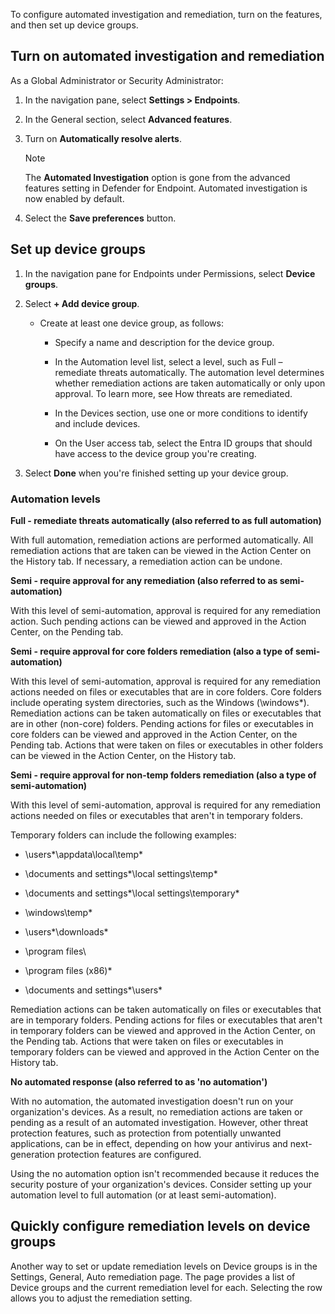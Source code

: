 To configure automated investigation and remediation, turn on the features, and then set up device groups.

## **Turn on automated investigation and remediation**

As a Global Administrator or Security Administrator:

1. In the navigation pane, select **Settings > Endpoints**.

1. In the General section, select **Advanced features**.

1. Turn on **Automatically resolve alerts**.

    > [!NOTE]
    > The **Automated Investigation** option is gone from the advanced features setting in Defender for Endpoint. Automated investigation is now enabled by default.

1. Select the **Save preferences** button.

## Set up device groups

1. In the navigation pane for Endpoints under Permissions, select **Device groups**.

1. Select **+ Add device group**.

    - Create at least one device group, as follows:

        - Specify a name and description for the device group.

        - In the Automation level list, select a level, such as Full – remediate threats automatically. The automation level determines whether remediation actions are taken automatically or only upon approval. To learn more, see How threats are remediated.

        - In the Devices section, use one or more conditions to identify and include devices.

        - On the User access tab, select the Entra ID groups that should have access to the device group you're creating.

1. Select **Done** when you're finished setting up your device group.

### Automation levels

**Full - remediate threats automatically (also referred to as full automation)**

With full automation, remediation actions are performed automatically. All remediation actions that are taken can be viewed in the Action Center on the History tab. If necessary, a remediation action can be undone.

**Semi - require approval for any remediation (also referred to as semi-automation)**

With this level of semi-automation, approval is required for any remediation action. Such pending actions can be viewed and approved in the Action Center, on the Pending tab.

**Semi - require approval for core folders remediation (also a type of semi-automation)**

With this level of semi-automation, approval is required for any remediation actions needed on files or executables that are in core folders. Core folders include operating system directories, such as the Windows (\windows\*). Remediation actions can be taken automatically on files or executables that are in other (non-core) folders. Pending actions for files or executables in core folders can be viewed and approved in the Action Center, on the Pending tab. Actions that were taken on files or executables in other folders can be viewed in the Action Center, on the History tab.

**Semi - require approval for non-temp folders remediation (also a type of semi-automation)**

With this level of semi-automation, approval is required for any remediation actions needed on files or executables that aren't in temporary folders.

Temporary folders can include the following examples:

- \users\*\appdata\local\temp\*

- \documents and settings\*\local settings\temp\*

- \documents and settings\*\local settings\temporary\*

- \windows\temp\*

- \users\*\downloads\*

- \program files\

- \program files (x86)\*

- \documents and settings\*\users\*

Remediation actions can be taken automatically on files or executables that are in temporary folders. Pending actions for files or executables that aren't in temporary folders can be viewed and approved in the Action Center, on the Pending tab. Actions that were taken on files or executables in temporary folders can be viewed and approved in the Action Center on the History tab.

**No automated response (also referred to as 'no automation')**

With no automation, the automated investigation doesn't run on your organization's devices. As a result, no remediation actions are taken or pending as a result of an automated investigation. However, other threat protection features, such as protection from potentially unwanted applications, can be in effect, depending on how your antivirus and next-generation protection features are configured.

Using the no automation option isn't recommended because it reduces the security posture of your organization's devices. Consider setting up your automation level to full automation (or at least semi-automation).

## Quickly configure remediation levels on device groups

Another way to set or update remediation levels on Device groups is in the Settings, General, Auto remediation page.  The page provides a list of Device groups and the current remediation level for each.  Selecting the row allows you to adjust the remediation setting.
